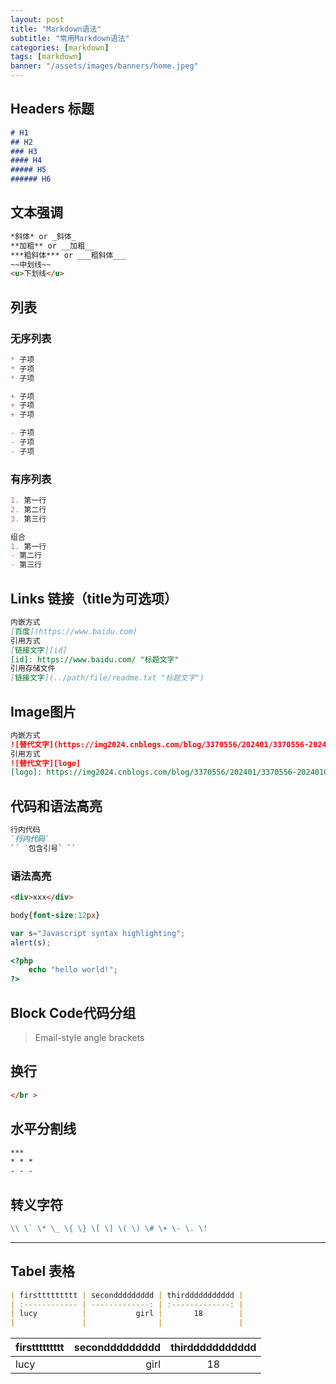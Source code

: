 ```yaml
---
layout: post
title: "Markdown语法"
subtitle: "常用Markdown语法"  
categories: [markdown]
tags: [markdown]
banner: "/assets/images/banners/home.jpeg"
---
```



## Headers 标题
```markdown
# H1
## H2
### H3
#### H4
##### H5
###### H6
```

## 文本强调
```markdown
*斜体* or _斜体_
**加粗** or __加粗__
***粗斜体*** or ___粗斜体___
~~中划线~~  
<u>下划线</u>
```

## 列表

### 无序列表
```markdown
* 子项
* 子项
* 子项

+ 子项
+ 子项
+ 子项

- 子项
- 子项
- 子项
```

### 有序列表
```markdown
1. 第一行
2. 第二行
3. 第三行

组合
1. 第一行
- 第二行
- 第三行
```

## Links 链接（title为可选项）

```markdown
内嵌方式 
[百度](https://www.baidu.com)
引用方式 
[链接文字][id]
[id]: https://www.baidu.com/ "标题文字"
引用存储文件
[链接文字](../path/file/readme.txt "标题文字")
```


## Image图片
```markdown
内嵌方式
![替代文字](https://img2024.cnblogs.com/blog/3370556/202401/3370556-20240109213831570-139775648.png "标题文字")
引用方式
![替代文字][logo]
[logo]: https://img2024.cnblogs.com/blog/3370556/202401/3370556-20240109213831570-139775648.png "标题文字"
```

## 代码和语法高亮
```markdown
行内代码
`行内代码`
`` `包含引号` ``
```

### 语法高亮
```html
<div>xxx</div>
```
```css
body{font-size:12px}
```
```javascript
var s="Javascript syntax highlighting";
alert(s);
```
```php
<?php
	echo "hello world!";
?>
```
## Block Code代码分组
> Email-style angle brackets

## 换行
```markdown
</br >
```
## 水平分割线
```markdown
***
* * *
- - -
```
## 转义字符
```markdown
\\ \` \* \_ \{ \} \[ \] \( \) \# \+ \- \. \!
```

***
## Tabel  表格
```markdown
| firsttttttttt | seconddddddddd | thirddddddddddd |
| :------------ | -------------: | :-------------: |
| lucy          |           girl |       18        |
|               |                |                 |
```

| firsttttttttt | seconddddddddd | thirddddddddddd |
| :------------ | -------------: | :-------------: |
| lucy          |           girl |       18        |


